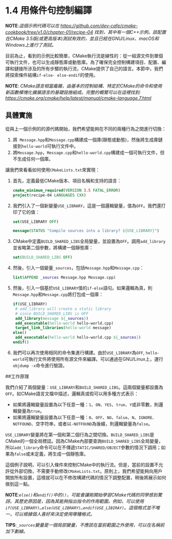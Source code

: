 # 1.4 用條件句控制編譯

**NOTE**:*這個示例代碼可以在 https://github.com/dev-cafe/cmake-cookbook/tree/v1.0/chapter-01/recipe-04 找到，其中有一個C++示例。該配置在CMake 3.5版(或更高版本)測試有效的，並且已經在GNU/Linux、macOS和Windows上進行了測試。*

目前為止，看到的示例比較簡單，CMake執行流是線性的：從一組源文件到單個可執行文件，也可以生成靜態庫或動態庫。為了確保完全控制構建項目、配置、編譯和鏈接所涉及的所有步驟的執行流，CMake提供了自己的語言。本節中，我們將探索條件結構`if-else- else-endif`的使用。

**NOTE**: *CMake語言相當龐雜，由基本的控制結構、特定於CMake的命令和使用新函數模塊化擴展語言的基礎設施組成。完整的概覽可以在這裡找到: https://cmake.org/cmake/help/latest/manual/cmake-language.7.html*

## 具體實施

從與上一個示例的的源代碼開始，我們希望能夠在不同的兩種行為之間進行切換：

1. 將` Message.hpp`和`Message.cpp`構建成一個庫(靜態或動態)，然後將生成庫鏈接到`hello-world`可執行文件中。
2. 將`Message.hpp`，`Message.cpp`和`hello-world.cpp`構建成一個可執行文件，但不生成任何一個庫。

讓我們來看看如何使用`CMakeLists.txt`來實現：

1. 首先，定義最低CMake版本、項目名稱和支持的語言：

   ```cmake
   cmake_minimum_required(VERSION 3.5 FATAL_ERROR)
   project(recipe-04 LANGUAGES CXX)
   ```
   
2. 我們引入了一個新變量`USE_LIBRARY`，這是一個邏輯變量，值為`OFF`。我們還打印了它的值：

   ```cmake
   set(USE_LIBRARY OFF)
   
   message(STATUS "Compile sources into a library? ${USE_LIBRARY}")
   ```

3. CMake中定義`BUILD_SHARED_LIBS`全局變量，並設置為`OFF`。調用`add_library`並省略第二個參數，將構建一個靜態庫：

   ```cmake
   set(BUILD_SHARED_LIBS OFF)
   ```

4. 然後，引入一個變量`_sources`，包括`Message.hpp`和`Message.cpp`：

   ```cmake
   list(APPEND _sources Message.hpp Message.cpp)
   ```

5. 然後，引入一個基於`USE_LIBRARY`值的`if-else`語句。如果邏輯為真，則` Message.hpp`和`Message.cpp`將打包成一個庫：

   ```cmake
   if(USE_LIBRARY)
   	# add_library will create a static library
   	# since BUILD_SHARED_LIBS is OFF
   	add_library(message ${_sources})
   	add_executable(hello-world hello-world.cpp)
   	target_link_libraries(hello-world message)
   else()
   	add_executable(hello-world hello-world.cpp ${_sources})
   endif()
   ```
   
6. 我們可以再次使用相同的命令集進行構建。由於`USE_LIBRARY`為`OFF`, `hello-world`可執行文件將使用所有源文件來編譯。可以通過在GNU/Linux上，運行`objdump -x`命令進行驗證。

##工作原理

我們介紹了兩個變量：`USE_LIBRARY`和`BUILD_SHARED_LIBS`。這兩個變量都設置為`OFF`。如CMake語言文檔中描述，邏輯真或假可以用多種方式表示：

* 如果將邏輯變量設置為以下任意一種：`1`、`ON`、`YES`、`true`、`Y`或非零數，則邏輯變量為`true`。
* 如果將邏輯變量設置為以下任意一種：`0`、`OFF`、`NO`、`false`、`N`、`IGNORE、NOTFOUND`、空字符串，或者以`-NOTFOUND`為後綴，則邏輯變量為`false`。

`USE_LIBRARY`變量將在第一個和第二個行為之間切換。`BUILD_SHARED_LIBS`是CMake的一個全局標誌。因為CMake內部要查詢`BUILD_SHARED_LIBS`全局變量，所以`add_library`命令可以在不傳遞`STATIC/SHARED/OBJECT`參數的情況下調用；如果為`false`或未定義，將生成一個靜態庫。

這個例子說明，可以引入條件來控制CMake中的執行流。但是，當前的設置不允許從外部切換，不需要手動修改`CMakeLists.txt`。原則上，我們希望能夠向用戶開放所有設置，這樣就可以在不修改構建代碼的情況下調整配置，稍後將展示如何做到這一點。

**NOTE**:*`else()`和`endif()`中的`()`，可能會讓剛開始學習CMake代碼的同學感到驚訝。其歷史原因是，因為其能夠指出指令的作用範圍。例如，可以使用`if(USE_LIBRARY)…else(USE_LIBRARY)…endif(USE_LIBIRAY)`。這個格式並不唯一，可以根據個人喜好來決定使用哪種格式。*

**TIPS**:*`_sources`變量是一個局部變量，不應該在當前範圍之外使用，可以在名稱前加下劃線。*

